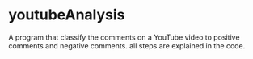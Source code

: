 # youtubeAnalysis
A program that classify the comments on a YouTube video to positive comments and negative comments.
all steps are explained in the code.
